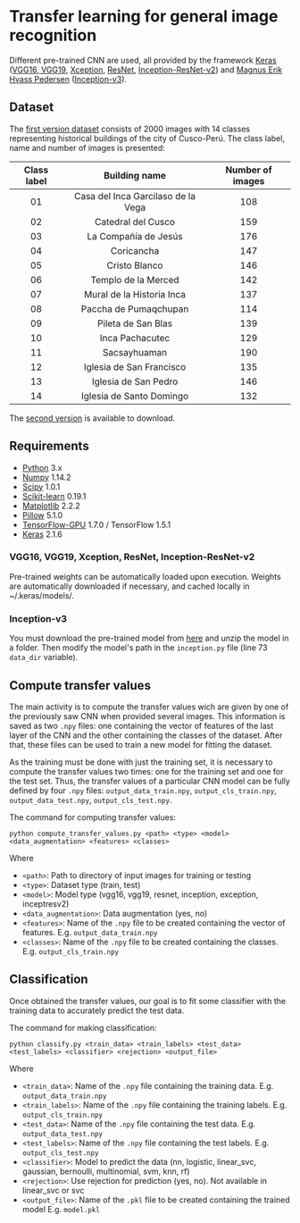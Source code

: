 # Transfer learning for general image recognition
Different pre-trained CNN are used, all provided by the framework [Keras](https://github.com/fchollet/deep-learning-models) ([VGG16, VGG19](https://arxiv.org/abs/1409.1556), [Xception](https://arxiv.org/abs/1610.02357), [ResNet](https://arxiv.org/abs/1512.03385), [Inception-ResNet-v2](https://arxiv.org/abs/1602.07261)) and [Magnus Erik Hvass Pedersen](https://github.com/Hvass-Labs/TensorFlow-Tutorials) ([Inception-v3](https://arxiv.org/abs/1512.00567)).

## Dataset
The [first version dataset](https://drive.google.com/drive/folders/0BzMfOBUQtl7dMHJfSGgtVTRZRDQ?usp=sharing) consists of 2000 images with 14 classes representing historical buildings of the city of Cusco-Perú. The class label, name and number of images is presented:

| Class label    | Building name   | Number of images|
| :---:         |     :---:       | :---:|
| 01    |  Casa del Inca Garcilaso de la Vega     |  108    |
| 02      | Catedral del Cusco       |159    |
| 03      | La Compañía de Jesús       |176    |
| 04    | Coricancha     |  147|
| 05      | Cristo Blanco       |146|
| 06      | Templo de la Merced       |142|
| 07    | Mural de la Historia Inca    |  137|
| 08    | Paccha de Pumaqchupan   |  114    |
| 09      |  Pileta de San Blas      |139    |
| 10      | Inca Pachacutec      |129    |
| 11    | Sacsayhuaman     |  190|
| 12      | Iglesia de San Francisco       |135|
| 13      |  Iglesia de San Pedro     |146|
| 14      |Iglesia de Santo Domingo    |  132|

The [second version](https://drive.google.com/file/d/0B_aI63-sG2GwVWhKR1Q4bXYxZUk/view) is available to download.

## Requirements
* [Python](https://www.python.org/) 3.x
* [Numpy](http://www.numpy.org/) 1.14.2
* [Scipy](https://www.scipy.org/) 1.0.1
* [Scikit-learn](http://scikit-learn.org/stable/) 0.19.1
* [Matplotlib](https://matplotlib.org/) 2.2.2
* [Pillow](https://pillow.readthedocs.io/en/5.1.x/) 5.1.0
* [TensorFlow-GPU](https://www.tensorflow.org/) 1.7.0 / TensorFlow 1.5.1
* [Keras](https://keras.io/) 2.1.6

### VGG16, VGG19, Xception, ResNet, Inception-ResNet-v2
Pre-trained weights can be automatically loaded upon execution. Weights are automatically downloaded if necessary, and cached locally in ~/.keras/models/.

### Inception-v3
You must download the pre-trained model from [here](http://download.tensorflow.org/models/image/imagenet/inception-2015-12-05.tgz) and unzip the model in a folder. Then modify the model's path in the `inception.py` file (line 73 `data_dir` variable).

## Compute transfer values
The main activity is to compute the transfer values wich are given by one of the previously saw CNN when provided several images. This information is saved as two `.npy` files: one containing the vector of features of the last layer of the CNN and the other containing the classes of the dataset. After that, these files can be used to train a new model for fitting the dataset.

As the training must be done with just the training set, it is necessary to compute the transfer values two times: one for the training set and one for the test set. Thus, the transfer values of a particular CNN model can be fully defined by four `.npy` files: `output_data_train.npy`, `output_cls_train.npy`, `output_data_test.npy`, `output_cls_test.npy`.

The command for computing transfer values:

`python compute_transfer_values.py <path> <type> <model> <data_augmentation> <features> <classes>`

Where
* `<path>`: Path to directory of input images for training or testing
* `<type>`: Dataset type (train, test)
* `<model>`: Model type (vgg16, vgg19, resnet, inception, exception, inceptresv2)
* `<data_augmentation>`: Data augmentation (yes, no)
* `<features>`: Name of the `.npy` file to be created containing the vector of features. E.g. `output_data_train.npy`
* `<classes>`: Name of the `.npy` file to be created containing the classes. E.g. `output_cls_train.npy`

## Classification
Once obtained the transfer values, our goal is to fit some classifier with the training data to accurately predict the test data.

The command for making classification:

`python classify.py <train_data> <train_labels> <test_data> <test_labels> <classifier> <rejection> <output_file>`

Where
* `<train_data>`: Name of the `.npy` file containing the training data. E.g. `output_data_train.npy`
* `<train_labels>`: Name of the `.npy` file containing the training labels. E.g. `output_cls_train.npy`
* `<test_data>`: Name of the `.npy` file containing the test data. E.g. `output_data_test.npy`
* `<test_labels>`: Name of the `.npy` file containing the test labels. E.g. `output_cls_test.npy`
* `<classifier>`: Model to predict the data (nn, logistic, linear_svc, gaussian, bernoulli, multinomial, svm, knn, rf)
* `<rejection>`: Use rejection for prediction (yes, no). Not available in linear_svc or svc
* `<output_file>`: Name of the `.pkl` file to be created containing the trained model E.g. `model.pkl`